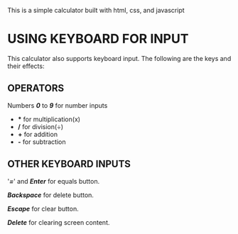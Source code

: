 This is a simple calculator built with html, css, and javascript

# USING KEYBOARD FOR INPUT
This calculator also supports keyboard input.
The following are the keys and their effects:

## OPERATORS
Numbers <b><i>0</i></b> to <b><i>9</i></b> for number inputs
- <b>*</b> for multiplication(x) 
- <b>/</b> for division(÷)
- <b>+</b> for addition 
- <b>-</b> for subtraction


## OTHER KEYBOARD INPUTS
'<i><b>=</b></i>' and <i><b>Enter</b></i> for equals button.

<i><b>Backspace</b></i> for delete button.

<i><b>Escape</b></i> for clear button.

<i><b>Delete</b></i> for clearing screen content.


